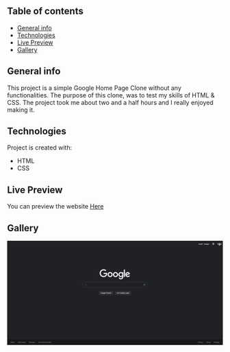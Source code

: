 ## Table of contents
* [General info](#general-info)
* [Technologies](#technologies)
* [Live Preview](#live-preview)
* [Gallery](#gallery)

## General info
This project is a simple Google Home Page Clone without any functionalities.
The purpose of this clone, was to test my skills of HTML & CSS.
The project took me about two and a half hours and I really enjoyed making it.

	
## Technologies
Project is created with:
* HTML
* CSS
	
## Live Preview
You can preview the website [Here](https://xwexerx.github.io/google-clone/)

## Gallery
![Completed Project Image](/img/FinishedProject.png)
